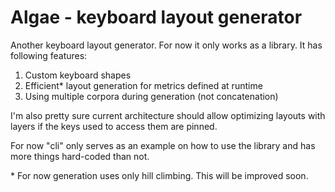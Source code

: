 # Algae - keyboard layout generator
Another keyboard layout generator. For now it only works as a
library. It has following features:

1. Custom keyboard shapes
2. Efficient\* layout generation for metrics defined at runtime
3. Using multiple corpora during generation (not concatenation)

I'm also pretty sure current architecture should allow optimizing
layouts with layers if the keys used to access them are pinned.

For now "cli" only serves as an example on how to use the library
and has more things hard-coded than not.

\* For now generation uses only hill climbing. This will be
improved soon.
